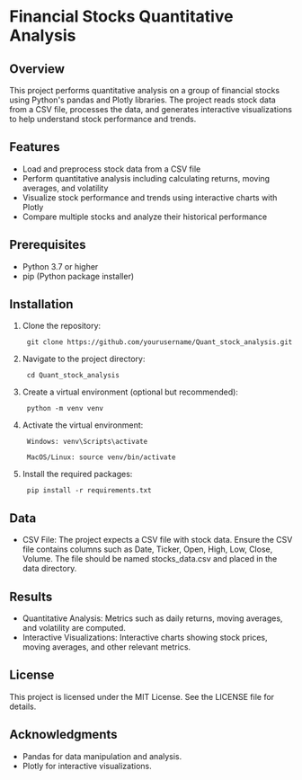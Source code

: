 # Financial Stocks Quantitative Analysis
## Overview

This project performs quantitative analysis on a group of financial stocks using Python's pandas and Plotly libraries. The project reads stock data from a CSV file, processes the data, and generates interactive visualizations to help understand stock performance and trends.
## Features

* Load and preprocess stock data from a CSV file
* Perform quantitative analysis including calculating returns, moving averages, and volatility
* Visualize stock performance and trends using interactive charts with Plotly
* Compare multiple stocks and analyze their historical performance

## Prerequisites

* Python 3.7 or higher
* pip (Python package installer)

## Installation

1. Clone the repository:

        git clone https://github.com/yourusername/Quant_stock_analysis.git

2. Navigate to the project directory:

        cd Quant_stock_analysis

3. Create a virtual environment (optional but recommended):

        python -m venv venv

4. Activate the virtual environment:

        Windows: venv\Scripts\activate

        MacOS/Linux: source venv/bin/activate

5. Install the required packages:

        pip install -r requirements.txt

## Data

* CSV File: The project expects a CSV file with stock data. Ensure the CSV file contains columns such as Date, Ticker, Open, High, Low, Close, Volume. The file should be named stocks_data.csv and placed in the data directory.

## Results

* Quantitative Analysis: Metrics such as daily returns, moving averages, and volatility are computed.
* Interactive Visualizations: Interactive charts showing stock prices, moving averages, and other relevant metrics.

## License

This project is licensed under the MIT License. See the LICENSE file for details.
## Acknowledgments

* Pandas for data manipulation and analysis.
* Plotly for interactive visualizations.
